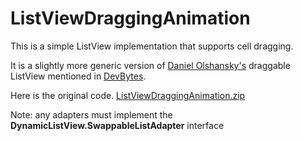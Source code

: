 ListViewDraggingAnimation
=========================

This is a simple ListView implementation that supports cell dragging.

It is a slightly more generic version of [Daniel Olshansky's](https://plus.google.com/108153578400873445224/posts) draggable ListView mentioned in [DevBytes](https://www.youtube.com/watch?v=_BZIvjMgH-Q).

Here is the original code. [ListViewDraggingAnimation.zip](http://developer.android.com/shareables/devbytes/ListViewDraggingAnimation.zip)


Note: any adapters must implement the __DynamicListView.SwappableListAdapter__ interface